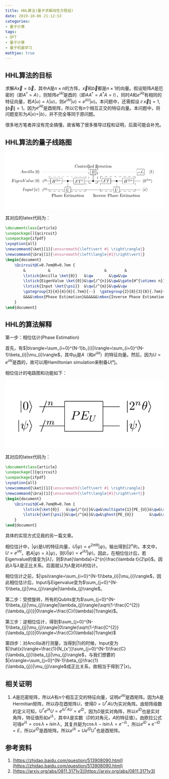 ```yaml
---
title: HHL算法(量子求解线性方程组)
date: 2019-10-06 21:12:53
categories:
- 量子计算
tags:
- QFT
- 量子计算
- 量子机器学习
mathjax: true
---
```


## HHL算法的目标

求解$A\vec{x}=\vec{b}$，其中$A$是$n\times n$的方阵，$\vec{x}$和$\vec{b}$都是$n\times1$的向量。假设矩阵$A$是厄密的（即$A^{\dagger}=A$），则矩阵$e^{iAt}$是酉的（即$AA^{\dagger}=A^{\dagger}A=I$），同时$A$和$e^{iAt}$有相同的特征向量，若$A|u\rangle=\lambda|u\rangle$，则$e^{iAt}|u\rangle=e^{i\lambda t}|u\rangle$。本问题中，还需假设$\|\vec{x}\|=1,\|\vec{b}\|=1$。因为$e^{iAt}$是酉矩阵，所以它有$n$个相互正交的特征向量。本问题中，将问题变形为$A|x\rangle=|b\rangle$，并不完全等同于原问题。

很多地方笔者并没有完全搞懂，故省略了很多推导过程和证明，后面可能会补充。

## HHL算法的量子线路图

![](quantum-hhl-algorithm/circuit-of-hhl-algorithm.png)

其对应的latex代码为：

```latex
\documentclass{article}
\usepackage[]{qcircuit}
\usepackage{ifpdf}
\xyoption{all}
\newcommand{\ket}[1]{\ensuremath{\left\vert #1 \right\rangle}}
\newcommand{\bra}[1]{\ensuremath{\left\langle{#1}\right\vert}}
\begin{document}
	\Qcircuit@C=0.7em@R=0.7em {
		&          &                        &        &                   &   &         &\mbox{Controlled Rotation} \\
		\lstick{Ancilla \ket{0}}   &\qw       &\qw&\qw                 &\qw     &\qw                &\qw&\gate{R} &\qw&\qw      &\qw     &\qw                 &\meter&\rstick{\ket{1}} \\
		\lstick{EigenValue \ket{0}}&\qw{/^{n}}&\qw&\gate{H^{\otimes n}}&\ctrl{1}&\gate{FT^{\dagger}}&\qw&\ctrl{-1}&\qw&\gate{FT}&\ctrl{1}&\gate{H^{\otimes n}}&\rstick{\ket{0^{\otimes n}}}\qw \\
		\lstick{Input \ket{\psi}}  &\qw{/^{m}}&\qw&\qw                 &\gate{U}&\qw                &\qw&\qw      &\qw&\qw      &\gate{U}&\qw&\rstick{\ket{\hat{x}}}\qw 
		\gategroup{3}{4}{4}{6}{.7em}{--}  \gategroup{2}{8}{3}{8}{.7em}{--} \gategroup{3}{10}{4}{12}{.7em}{--}\\
		&&&&\mbox{Phase Estimation}&&&&&&\mbox{Inverse Phase Estimation}
	}
\end{document}
```

<!-- more -->

## HHL的算法解释

第一步：相位估计(Phase Estimation)

首先，有$|b\rangle=\sum_{i=0}^{N-1}b_{i}|i\rangle=\sum_{i=0}^{N-1}\beta_{i}|\mu_{i}\rangle$，其中$\mu_{i}$是$A$（和$e^{iAt}$）的特征向量。然后，因为$U=e^{iAt}$是酉的，故可以用Hamiltonian simulation来制备$U$门。

相位估计的电路图和功能如下：

![](quantum-hhl-algorithm/gate-of-phase-estimation.png)

其对应的latex代码为：

```latex
\documentclass{article}
\usepackage[]{qcircuit}
\usepackage{ifpdf}
\xyoption{all}
\newcommand{\ket}[1]{\ensuremath{\left\vert #1 \right\rangle}}
\newcommand{\bra}[1]{\ensuremath{\left\langle{#1}\right\vert}}
\begin{document}
	\Qcircuit@C=0.7em@R=0.7em {
		\lstick{\ket{0}}   &\qw{/^{n}}&\qw&\multigate{1}{PE_{U}}&\qw&\rstick{\ket{2^{n}\theta}}\qw \\
		\lstick{\ket{\psi}}&\qw{/^{m}}&\qw&\ghost{PE_{U}}       &\qw&\rstick{\ket{\psi}}\qw 
	}
\end{document}
```

具体的实现方式见我的另一篇文章。

相位估计中，$|\psi\rangle$是$U$的特征向量，$U|\psi\rangle=e^{2\pi i\theta}|\psi\rangle$。输出得到$|2^{n}\theta\rangle$。本文中，$U=e^{iAt}$，若$A|\psi\rangle=\lambda|\psi\rangle$，则$U|\psi\rangle=e^{i\lambda t}|\psi\rangle$。因此，在相位估计后，若Eigenvalue的值变为$|\hat{\lambda}\rangle$，则$\hat{\lambda}=2^{n}\frac{\lambda t}{2\pi}$。因此$\hat{\lambda}$与$\lambda$是正比关系。后面就认为$\hat{\lambda}$是对$\lambda$的估计。

相位估计之前，$|\psi\rangle=\sum_{i=0}^{N-1}\beta_{i}|\mu_{i}\rangle$，因此相位估计后，Input与Eigenvalue变为$\sum_{j=0}^{N-1}\beta_{j}|\mu_{j}\rangle|\lambda_{j}\rangle$。

第二步：受控旋转，所有的Qubits变为$\sum_{j=0}^{N-1}\beta_{j}|\mu_{j}\rangle|\lambda_{j}\rangle(\sqrt{1-\frac{C^{2}}{\lambda_{j}}}|0\rangle+\frac{C}{\lambda}|1\rangle)$。

第三步：逆相位估计，得到$\sum_{j=0}^{N-1}\beta_{j}|\mu_{j}\rangle|0\rangle(\sqrt{1-\frac{C^{2}}{\lambda_{j}}}|0\rangle+\frac{C}{\lambda}|1\rangle)$

第四步：对Ancilla进行测量，当得到$|1\rangle$的时候，Input变为$|\hat{x}\rangle=\frac{1}{N_{x'}}\sum_{j=0}^{N-1}\frac{C}{\lambda_{j}}\beta_{j}|\mu_{j}\rangle$，与我们想要的$|x\rangle=\sum_{j=0}^{N-1}\beta_{j}\frac{1}{\lambda_{j}}|\mu_{j}\rangle$成正比关系，故相当于得到了$|x\rangle$。

## 相关证明

1. $A$是厄密矩阵，所以$A$有$n$个相互正交的特征向量，证明$e^{iAt}$是酉矩阵。因为A是Hermitian矩阵，所以存在酉矩阵$U$，使得$D=U^{\dagger}AU$为实对角阵。由矩阵级数的定义可知，$U^{\dagger}e^{iA}U=e^{iU^{\dagger}AU}=e^{iD}$，因为$D$是实对角阵，所以$e^{iD}$也是实对角阵，特征值形如$e^{i\lambda}$，其中$\lambda$是实数（$D$的对角元，$A$的特征值）。由欧拉公式可得$e^{i\lambda}=\cos\lambda+i\sin\lambda$，其复共轭为$\cos\lambda-i\sin\lambda=e^{-i\lambda}$，所以$e^{iD}\times e^{-iD}=E$，所以$e^{iD}$是酉矩阵。所以$e^{iA}=Ue^{iD}U^{\dagger}$也是酉矩阵。

## 参考资料

1. [https://zhidao.baidu.com/question/513908090.html](https://zhidao.baidu.com/question/513908090.html)
2. [https://arxiv.org/abs/0811.3171v3](https://arxiv.org/abs/0811.3171v3)